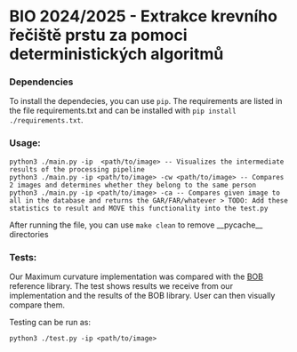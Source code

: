 # BIO 2024/2025 - Extrakce krevního řečiště prstu za pomoci deterministických algoritmů

### Dependencies
To install the dependecies, you can use ``pip``. The requirements are listed in the file requirements.txt and can be installed with ``pip install ./requirements.txt``.

### Usage:
```
python3 ./main.py -ip  <path/to/image> -- Visualizes the intermediate results of the processing pipeline  
python3 ./main.py -ip <path/to/image> -cw <path/to/image> -- Compares 2 images and determines whether they belong to the same person
python3 ./main.py -ip <path/to/image> -ca -- Compares given image to all in the database and returns the GAR/FAR/whatever > TODO: Add these statistics to result and MOVE this functionality into the test.py
```

After running the file, you can use ``make clean`` to remove \_\_pycache\_\_ directories

### Tests:
Our Maximum curvature implementation was compared with the [BOB](https://www.idiap.ch/software/bob/docs/bob/bob.bio.vein/master/sphinx/index.html) reference library. The test shows results we receive from our implementation and the results of the BOB library. User can then visually compare them.

Testing can be run as:
```
python3 ./test.py -ip <path/to/image> 
```